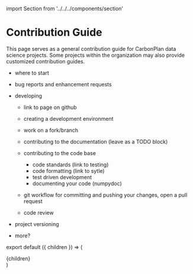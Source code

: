 import Section from '../../../components/section'

# Contribution Guide

This page serves as a general contribution guide for CarbonPlan data science projects. Some projects within the organization may also provide customized contribution guides.

- where to start
- bug reports and enhancement requests
- developing

  - link to page on github
  - creating a development environment
  - work on a fork/branch
  - contributing to the documentation (leave as a TODO block)
  - contributing to the code base

    - code standards (link to testing)
    - code formatting (link to sytle)
    - test driven development
    - documenting your code (numpydoc)

  - git workflow for committing and pushing your changes, open a pull request
  - code review

- project versioning
- more?

export default ({ children }) => (

<Section name='contributiing'>{children}</Section>)
